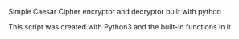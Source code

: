 Simple Caesar Cipher encryptor and decryptor built with python

This script was created with Python3 and the built-in functions in it